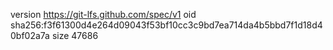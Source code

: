 version https://git-lfs.github.com/spec/v1
oid sha256:f3f61300d4e264d09043f53bf10cc3c9bd7ea714da4b5bbd7f1d18d40bf02a7a
size 47686
